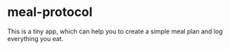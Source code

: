 # meal-protocol
This is a tiny app, which can help you to create a simple meal plan and log everything you eat.
